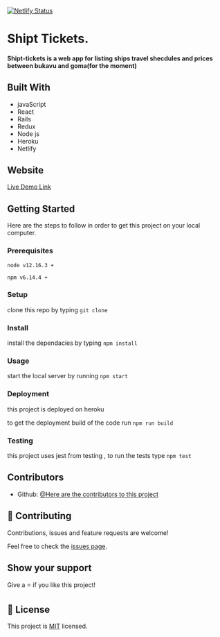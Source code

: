 [![Netlify Status](https://api.netlify.com/api/v1/badges/d3e2b909-bdf2-44cf-8ad0-73eb45344b6a/deploy-status)](https://app.netlify.com/sites/ship-tickets/deploys)
# Shipt Tickets.


#### Shipt-tickets is a web app for listing ships travel shecdules and prices between bukavu and goma(for the moment)

## Built With

- javaScript
- React
- Rails
- Redux
- Node js
- Heroku
- Netlify

## Website

[Live Demo Link](https://ship-tickets.netlify.app/)

## Getting Started

Here are the steps to follow in order to get this project on your local computer.

### Prerequisites

`node v12.16.3 +`

`npm v6.14.4 +`

### Setup

clone this repo by typing `git clone`

### Install

install the dependacies by typing `npm install`

### Usage

start the local server by running `npm start`

### Deployment

this project is deployed on heroku

to get the deployment build of the code run `npm run build`

### Testing

this project uses jest from testing , to run the tests type `npm test` 

## Contributors

- Github: [@Here are the contributors to this project ](https://github.com/Tresor11/ship-tickets/graphs/contributors)

## 🤝 Contributing

Contributions, issues and feature requests are welcome!

Feel free to check the [issues page](issues/).

## Show your support

Give a ⭐️ if you like this project!

## 📝 License

This project is [MIT](lic.url) licensed.
